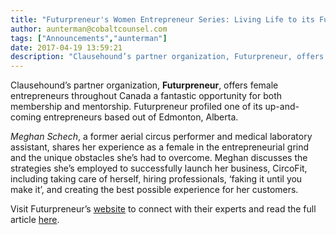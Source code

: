 ```yaml
---
title: "Futurpreneur's Women Entrepreneur Series: Living Life to its Fullest with CircoFit"
author: aunterman@cobaltcounsel.com
tags: ["Announcements","aunterman"]
date: 2017-04-19 13:59:21
description: "Clausehound’s partner organization, Futurpreneur, offers female entrepreneurs throughout Canada a fantastic opportunity for both membership and mentorship."
---
```




Clausehound’s partner organization, **Futurpreneur**, offers female entrepreneurs throughout Canada a fantastic opportunity for both membership and mentorship. Futurpreneur profiled one of its up-and-coming entrepreneurs based out of Edmonton, Alberta. 

*Meghan Schech*, a former aerial circus performer and medical laboratory assistant, shares her experience as a female in the entrepreneurial grind and the unique obstacles she’s had to overcome. Meghan discusses the strategies she’s employed to successfully launch her business, CircoFit, including taking care of herself, hiring professionals, ‘faking it until you make it’, and creating the best possible experience for her customers.

Visit Futurpreneur’s [website](http://www.futurpreneur.ca/en/) to connect with their experts and read the full article [here](http://www.futurpreneur.ca/en/2017/women-entrepreneur-series-circofit/).
